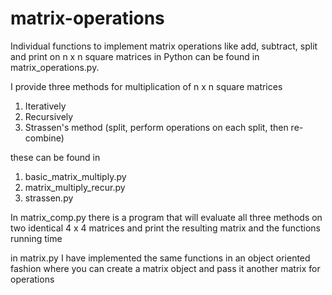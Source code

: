 # matrix-operations
Individual functions to implement matrix operations like add, subtract, split and print on n x n square matrices in Python can be found in matrix_operations.py. 

I provide three methods for multiplication of n x n square matrices 
1. Iteratively
2. Recursively
3. Strassen's method (split, perform operations on each split, then re-combine)

these can be found in
1. basic_matrix_multiply.py
2. matrix_multiply_recur.py
3. strassen.py

In matrix_comp.py there is a program that will evaluate all three methods on two identical 4 x 4 matrices and print the resulting matrix and the functions running time

in matrix.py I have implemented the same functions in an object oriented fashion where you can create a matrix object and pass it another matrix for operations
